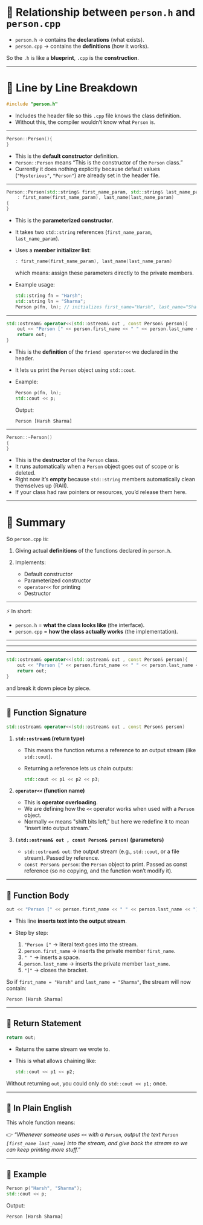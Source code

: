# 🔹 Relationship between `person.h` and `person.cpp`

* `person.h` → contains the **declarations** (what exists).
* `person.cpp` → contains the **definitions** (how it works).

So the `.h` is like a **blueprint**, `.cpp` is the **construction**.

---

# 🔹 Line by Line Breakdown

```cpp
#include "person.h"
```

* Includes the header file so this `.cpp` file knows the class definition.
* Without this, the compiler wouldn’t know what `Person` is.

---

```cpp
Person::Person(){
}
```

* This is the **default constructor** definition.
* `Person::Person` means “This is the constructor of the `Person` class.”
* Currently it does nothing explicitly because default values (`"Mysterious"`, `"Person"`) are already set in the header file.

---

```cpp
Person::Person(std::string& first_name_param, std::string& last_name_param)
    : first_name(first_name_param), last_name(last_name_param)
{
}
```

* This is the **parameterized constructor**.
* It takes two `std::string` references (`first_name_param`, `last_name_param`).
* Uses a **member initializer list**:

  ```cpp
  : first_name(first_name_param), last_name(last_name_param)
  ```

  which means: assign these parameters directly to the private members.
* Example usage:

  ```cpp
  std::string fn = "Harsh";
  std::string ln = "Sharma";
  Person p(fn, ln); // initializes first_name="Harsh", last_name="Sharma"
  ```

---

```cpp
std::ostream& operator<<(std::ostream& out , const Person& person){
    out << "Person [" << person.first_name << " " << person.last_name << "]";
    return out;
}
```

* This is the **definition** of the `friend operator<<` we declared in the header.
* It lets us print the `Person` object using `std::cout`.
* Example:

  ```cpp
  Person p(fn, ln);
  std::cout << p;
  ```

  Output:

  ```
  Person [Harsh Sharma]
  ```

---

```cpp
Person::~Person()
{
}
```

* This is the **destructor** of the `Person` class.
* It runs automatically when a `Person` object goes out of scope or is deleted.
* Right now it’s **empty** because `std::string` members automatically clean themselves up (RAII).
* If your class had raw pointers or resources, you’d release them here.

---

# 🔹 Summary

So `person.cpp` is:

1. Giving actual **definitions** of the functions declared in `person.h`.
2. Implements:

   * Default constructor
   * Parameterized constructor
   * `operator<<` for printing
   * Destructor

---

⚡ In short:

* `person.h` = **what the class looks like** (the interface).
* `person.cpp` = **how the class actually works** (the implementation).

---
---
---

```cpp
std::ostream& operator<<(std::ostream& out , const Person& person){
    out << "Person [" << person.first_name << " " << person.last_name << "]";
    return out;
}
```

and break it down piece by piece.

---

## 🔹 Function Signature

```cpp
std::ostream& operator<<(std::ostream& out , const Person& person)
```

1. **`std::ostream&` (return type)**

   * This means the function returns a reference to an output stream (like `std::cout`).
   * Returning a reference lets us chain outputs:

     ```cpp
     std::cout << p1 << p2 << p3;
     ```

2. **`operator<<` (function name)**

   * This is **operator overloading**.
   * We are defining how the `<<` operator works when used with a `Person` object.
   * Normally `<<` means "shift bits left," but here we redefine it to mean "insert into output stream."

3. **`(std::ostream& out , const Person& person)` (parameters)**

   * `std::ostream& out`: the output stream (e.g., `std::cout`, or a file stream). Passed by reference.
   * `const Person& person`: the `Person` object to print. Passed as const reference (so no copying, and the function won’t modify it).

---

## 🔹 Function Body

```cpp
out << "Person [" << person.first_name << " " << person.last_name << "]";
```

* This line **inserts text into the output stream**.
* Step by step:

  1. `"Person ["` → literal text goes into the stream.
  2. `person.first_name` → inserts the private member `first_name`.
  3. `" "` → inserts a space.
  4. `person.last_name` → inserts the private member `last_name`.
  5. `"]"` → closes the bracket.

So if `first_name = "Harsh"` and `last_name = "Sharma"`, the stream will now contain:

```
Person [Harsh Sharma]
```

---

## 🔹 Return Statement

```cpp
return out;
```

* Returns the same stream we wrote to.
* This is what allows chaining like:

  ```cpp
  std::cout << p1 << p2;
  ```

Without returning `out`, you could only do `std::cout << p1;` once.

---

## 🔹 In Plain English

This whole function means:

👉 *“Whenever someone uses `<<` with a `Person`, output the text `Person [first_name last_name]` into the stream, and give back the stream so we can keep printing more stuff.”*

---

## 🔹 Example

```cpp
Person p("Harsh", "Sharma");
std::cout << p;
```

Output:

```
Person [Harsh Sharma]
```
